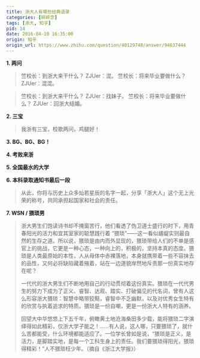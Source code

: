 ```yaml
---
title: 浙大人有哪些经典语录
categories: [碎碎念]
tags: [浙大, 知乎]
pid: 14
date: 2016-04-10 16:35:00
origin: 知乎
origin_url: https://www.zhihu.com/question/40129748/answer/94637444
---
```


**1. 两问**

> 竺校长：到浙大来干什么？
> ZJUer：混。
> 竺校长：将来毕业要做什么？
> ZJUer：混混。<!--more-->

> 竺校长：到浙大来干什么？
> ZJUer：找妹子。
> 竺校长：将来毕业要做什么？
> ZJUer：回浙大结婚。

**2. 三宝**

> 我浙有三宝，校歌两问，鸡腿好！

**3. BG、BG、BG！**

**4. 考败来浙**

**5. 全国最水的大学**

**6. 本科录取通知书最后一段**

> 从此，你将与历史上众多灿若星辰的名字一起，分享「浙大人」这个无上光荣的称号，共同承担起国家和社会的责任。

**7. WSN / 猥琐男**

> 浙大男生们饱读诗书却不掩窗苦行，他们看透了伪卫道士盛行的时下，用青春阳光的活力和宜其室家的聪慧践行着 “猥琐”——这一看似龌龊实则最自然的生存之道。所以说，猥琐是由内而外显现的，猥琐带给人们的不单是感官上的挑战，它更是一种心态，一种向上的，积极的，坚持本真的态度。猥琐是人类最原始的本性，人从母体中赤裸落地，本身就携带着一些不容抹去的品性，又何必将缺陷藏着掖着，站在一边道貌岸然地斥责那一份真实地存在呢？
> 
> 一代代的浙大男生们不断地用自己的行动贯彻着这份真实。猥琐在一代代男生的努力下成为了正义、睿智、达观、踏实、打破偏见的代名词，曾有人这么形容浙大猥琐：智慧中略带狡黠，睿智中不乏幽默，以及对优秀女生特有的欣赏与执着追求的特质。猥琐是一份自嘲，更是一份浙大人特有的涵养。
> 
> 回望大中华悠悠上下五千年，俯瞰黄土地沧海桑田多少载，能将猥琐二字演绎得如此精彩，仅浙大学子能之！……有人说，这人哪，只要猥琐了，就什么苦都能受，什么环境都能适应了。一位学长曾如是说，“猥琐是正义，是活力，是脚踏实地，是每一个工科生身上的责任。我们要猥琐得阳光，猥琐得精彩！”人不猥琐枉少年。（摘自《浙江大学报》）